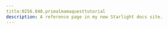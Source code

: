 ```yaml
---
title:0256.048.primalmamaquesttutorial
description: A reference page in my new Starlight docs site.
---
```


